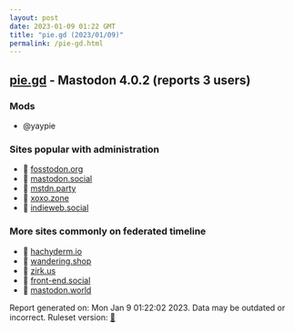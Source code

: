 ```yaml
---
layout: post
date: 2023-01-09 01:22 GMT
title: "pie.gd (2023/01/09)"
permalink: /pie-gd.html
---
```



## [pie.gd](https://pie.gd) - Mastodon 4.0.2 (reports 3 users)

### Mods
 * @yaypie

### Sites popular with administration

* 🐘 [fosstodon.org](/fosstodon-org.html)
* 🐘 [mastodon.social](/mastodon-social.html)
* 🐘 [mstdn.party](/mstdn-party.html)
* 🐘 [xoxo.zone](/xoxo-zone.html)
* 🐘 [indieweb.social](/indieweb-social.html)

### More sites commonly on federated timeline

* 🐘 [hachyderm.io](/hachyderm-io.html)
* 🐘 [wandering.shop](/wandering-shop.html)
* 🐘 [zirk.us](/zirk-us.html)
* 🐘 [front-end.social](/front-end-social.html)
* 🐘 [mastodon.world](/mastodon-world.html)

Report generated on: Mon Jan  9 01:22:02 2023. Data may be outdated or incorrect.
Ruleset version: [🏀](/version-basketball)
